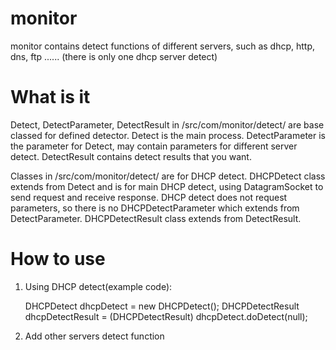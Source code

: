 monitor
=======

monitor contains detect functions of different servers, such as dhcp, http, dns, ftp ......
(there is only one dhcp server detect)

What is it
=======

Detect, DetectParameter, DetectResult in  /src/com/monitor/detect/ are base classed for defined detector.
  Detect is the main process.
  DetectParameter is the parameter for Detect, may contain parameters for different server detect.
  DetectResult contains detect results that you want.
  
Classes in /src/com/monitor/detect/ are for DHCP detect. DHCPDetect class extends from Detect and is for main DHCP detect, using DatagramSocket to send request and receive response. DHCP detect does not request parameters, so there is no DHCPDetectParameter which extends from DetectParameter. DHCPDetectResult class extends from DetectResult.

How to use
=======

1. Using DHCP detect(example code):

    DHCPDetect dhcpDetect = new DHCPDetect();
    DHCPDetectResult dhcpDetectResult = (DHCPDetectResult) dhcpDetect.doDetect(null);
    
2. Add other servers detect function
